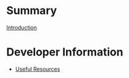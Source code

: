 # Summary
[Introduction](./introduction.md)

# Developer Information
- [Useful Resources](./dev/resources.md)

